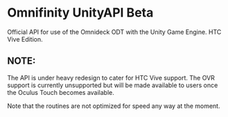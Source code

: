 # Omnifinity UnityAPI Beta #


Official API for use of the Omnideck ODT with the Unity Game Engine. HTC Vive Edition.    

## NOTE: ##
 
The API is under heavy redesign to cater for HTC Vive support. The OVR support is currently unsupported but will be made available to users once the Oculus Touch becomes available.

Note that the routines are not optimized for speed any way at the moment.
    